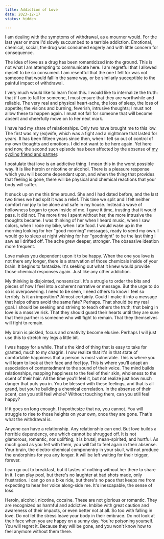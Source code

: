 ```yaml
---
title: Addiction of Love
date: 2023-12-17
status: hidden

---
```


I am dealing with the symptoms of withdrawal, as a mourner would. For
the last year or more I'd slowly succumbed to a terrible addiction.
Emotional, chemical, social, the drug was consumed eagerly and with
little concern for consequence.

The idea of love as a drug has been romanticized into the ground. This
is not what I am attempting to communicate here. I am regretful that I
allowed myself to be so consumed. I am resentful that the one I fell
for was not someone that would fall in the same way, or be similarly
succeptible to the painful impact of withdrawal.

I very much would like to learn from this. I would like to internalize
the truth: that if I am to fall for someone, I must ensure that they
are worthwhile and reliable. The very real and physical heart-ache,
the loss of sleep, the loss of appetite; the visions and burning,
feverish, intrusive thoughts; I must not allow these to happen
again. I must not fall for someone that will become absent and
cheerfully move on to her next mark.

I have had my share of relationships. Only two have brought me to this
low. The first was my (ex)wife, which was a fight and a nightmare that
lasted for years. It has been fifteen years since then, when I felt so
out of control of my own thoughts and emotions. I did not want to be
here again. Yet here and now, the second such episode has been
affected by the absense of [my cycling friend and partner][bikewife].

[bikewife]: {filename}/blog/2023-11-07-year-one-of-cycling.md

I postulate that love is an addictive thing. I mean this in the worst
possible way. It is like heroin or nicotine or alcohol. There is a
pleasure response which you will become dependant upon, and when the
thing that provides that feeling is gone, there will be physical and
chemical reactions that your body will suffer.

It snuck up on me this time around. She and I had dated before, and
the last two times we had split it was a relief. This time we split
and I felt neither comfort nor joy to be alone and safe in my house.
Instead a wave of hollowness began to grow inside of me. I gave it
time, trusting that it would pass. It did not. The more time I spent
without her, the more intrusive the thoughts became. I was thinking of
her when I heard music, when I saw colors, when I rode my bike, when I
ate food. I would wake up in the morning looking for her "good
morning" messages, ready to send my own. I would go to sleep at night
wishing for her "goodnight" to be the last thing I saw as I drifted
off. The ache grew deeper, stronger. The obsessive ideation more
frequent.

Love makes you dependent upon it to be happy. When the one you love is
not there any longer, there is a strarvation of those chemicals inside
of your brain. It begins to fantasize. It's seeking out what it knew
would provide those chemical responses again. Just like any other
addiction.

My thinking is disjointed, nonsensical. It's a strugle to order the
bits and pieces of how I feel into a coherent narrative or message.
But the urge to do so is overpowering. I need to be seen, I need
others to know I feel so terribly. Is it an imposition? Almost
certainly. Could I make it into a message that helps others avoid the
same fate? Perhaps. That should be my real goal. I should be seeking
and striving to teach others the truth; that being in love is a
massive risk. That they should guard their hearts until they are sure
that their partner is someone who will fight to remain. That they
themselves will fight to remain.

My brain is pickled, focus and creativity become elusive. Perhaps I
will just use this to stretch my legs a little bit.

I was happy for a while. That's the kind of thing that is easy to take
for granted, much to my chagrin. I now realize that it's in that state
of comfortable happiness that a person is most vulnerable. This is
where you will learn to look at their face and feel joy. This is where
you'll adapt an association of contentedment to the sound of their
voice. The mind builds relationships, mapping happiness to the feel of
their skin, wholeness to the scent of their hair. All the time you'll
feel it, but not realize just how much danger that puts you in. You
be blessed with these feelings, and that is all grand, but you're
building a chemical correlation. In the absense of their scent, can
you still feel whole? Without touching them, can you still feel happy?

If it goes on long enough, I hypothesize that no, you cannot. You will
struggle to rise to those heights on your own, once they are
gone. That's what the withdrawal is.

Anyone can have a relationship. Any relationship can end. But love
builds a horrible dependency, one which cannot be shrugged off. It is
not glamorous, romantic, nor uplifting; it is brutal, mean-spirited,
and hurtful. As much good as you felt with them, you will fail to feel
again in their absense. Your brain, the electro-chemical componentry
in your skull, will not produce the endorphins for you any longer. It
will be left waiting for their trigger, forever.

I can go out to breakfast, but it tastes of nothing without her there
to share in it. I can play pool, but there's no laughter at bad shots
made, only frustration. I can go on a bike ride, but there's no pace
that keeps me from expecting to hear her voice along-side me. It's
inescapable, the sense of loss.

Heroin, alcohol, nicotine, cocaine. These are not glorious or
romantic. They are recognized as harmful and addictive. Imbibe with
great caution and awareness of their impacts, or even better not at
all. So too with falling in love. Do not let the stress leave your
body in their embrace. Do not look at their face when you are happy on
a sunny day. You're poisoning yourself. You will regret it. Because
they will be gone, and you won't know how to feel anymore without them
there.
